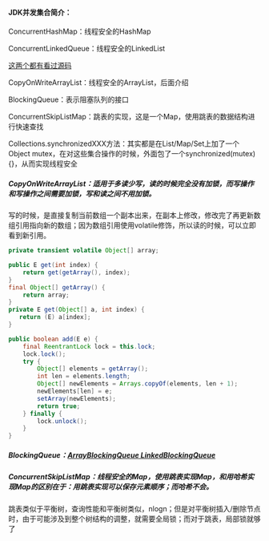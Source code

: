 #### JDK并发集合简介：

ConcurrentHashMap：线程安全的HashMap

ConcurrentLinkedQueue：线程安全的LinkedList

[这两个都有看过源码](E:\ConcurrentHashMap(volatile伪共享问题)&ConcurrentLinkedQueue：.md)

CopyOnWriteArrayList：线程安全的ArrayList，后面介绍

BlockingQueue：表示阻塞队列的接口

ConcurrentSkipListMap：跳表的实现，这是一个Map，使用跳表的数据结构进行快速查找

Collections.synchronizedXXX方法：其实都是在List/Map/Set上加了一个Object mutex，在对这些集合操作的时候，外面包了一个synchronized(mutex){}，从而实现线程安全

##### CopyOnWriteArrayList：适用于多读少写，读的时候完全没有加锁，而写操作和写操作之间需要加锁，写和读之间不用加锁。

写的时候，是直接复制当前数组一个副本出来，在副本上修改，修改完了再更新数组引用指向新的数组；因为数组引用使用volatile修饰，所以读的时候，可以立即看到新引用。

```java
private transient volatile Object[] array;
```

```java
public E get(int index) {
    return get(getArray(), index);
}
final Object[] getArray() {
    return array;
}
private E get(Object[] a, int index) {
   return (E) a[index];
}
```

```java
public boolean add(E e) {
    final ReentrantLock lock = this.lock;
    lock.lock();
    try {
        Object[] elements = getArray();
        int len = elements.length;
        Object[] newElements = Arrays.copyOf(elements, len + 1);
        newElements[len] = e;
        setArray(newElements);
        return true;
    } finally {
        lock.unlock();
    }
}
```

##### BlockingQueue：[ArrayBlockingQueue LinkedBlockingQueue](E:\阻塞队列&ForkJoin问题！！！：.md)

##### ConcurrentSkipListMap：线程安全的Map，使用跳表实现Map，和用哈希实现Map的区别在于：用跳表实现可以保存元素顺序；而哈希不会。

跳表类似于平衡树，查询性能和平衡树类似，nlogn；但是对平衡树插入/删除节点时，由于可能涉及到整个树结构的调整，就需要全局锁；而对于跳表，局部锁就够了